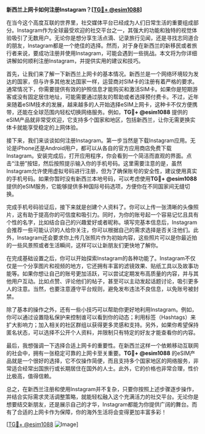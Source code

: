 **新西兰上网卡如何注册Instagram？[[TG💪+ @esim1088](https://t.me/s/esim1088)]**

在当今这个高度互联的世界里，社交媒体平台已经成为人们日常生活的重要组成部分。Instagram作为全球最受欢迎的社交平台之一，其强大的功能和独特的视觉体验吸引了无数用户。无论你是想分享生活点滴、记录旅行见闻，还是寻找志同道合的朋友，Instagram都是一个绝佳的选择。然而，对于身在新西兰的新移民或者旅行者来说，要成功注册并使用Instagram，可能会遇到一些挑战。本文将为你详细讲解如何顺利注册Instagram，并提供实用的建议和技巧。

首先，让我们来了解一下新西兰上网卡的基本情况。新西兰是一个网络环境较为发达的国家，但与许多其他发达国家一样，运营商对SIM卡的注册有着严格的要求。通常情况下，你需要提供有效的护照信息才能购买和激活SIM卡。如果你是短期游客或没有固定居住地址，可能需要通过朋友的帮助或者选择预付费卡。不过，近年来随着eSIM技术的发展，越来越多的人开始选择eSIM上网卡，这种卡不仅方便携带，还能在全球范围内轻松切换网络服务。例如，**TG💪+ @esim1088** 提供的eSIM产品就非常受欢迎，它支持多个国家和地区，包括新西兰，让你无需更换实体卡就能享受稳定的上网体验。

接下来，我们来谈谈如何注册Instagram。第一步当然是下载Instagram应用。无论是iPhone还是Android用户，都可以从各自的官方应用商店免费下载Instagram。安装完成后，打开应用程序，你会看到一个简洁而直观的界面。点击“注册”按钮，然后按照提示输入你的手机号码。这里需要注意的是，虽然Instagram允许使用虚拟号码进行注册，但为了确保账号的安全性，建议使用真实的手机号码。如果你暂时没有新西兰本地号码，可以考虑使用**TG💪+ @esim1088** 提供的eSIM服务，它能够提供多种国际号码选项，方便你在不同国家间无缝切换。

完成手机号码验证后，接下来就是创建个人资料了。你可以上传一张清晰的头像照片，这有助于提高你的可信度和吸引力。同时，为你的账号起一个容易记忆且具有个性的名字，比如结合自己的兴趣爱好或者昵称。填写完基本信息后，Instagram会推荐一些可能认识的人给你关注，你可以根据自己的需求选择是否关注他们。此外，Instagram还会要求你上传几张照片作为初始内容，这些照片可以是你最近拍的一些风景照或者生活瞬间，这样可以让新朋友们更快地了解你。

在完成基础设置之后，你可以开始探索Instagram的各种功能了。Instagram不仅仅是一个分享图片和视频的地方，它还拥有丰富的滤镜效果、贴纸工具以及故事功能等。如果你想让自己的账号更加活跃，可以尝试定期发布高质量的内容，并与其他用户互动。比如点赞、评论他们的帖子，甚至可以主动发起话题讨论，吸引更多人的注意。当然，也要注意遵守平台规则，避免发布违法不良信息，以免账号被封禁。

除了基本的操作之外，还有一些小技巧可以帮助你更好地利用Instagram。例如，你可以通过设置隐私保护来控制谁可以看到你的动态；利用标签（Hashtags）来扩大影响力；加入相关的社区群组以获得更多灵感和支持。另外，如果你希望保持匿名状态，可以选择不公开个人资料，并限制只有特定的好友才能查看你的内容。

最后，我想强调一下选择合适上网卡的重要性。在新西兰这样一个依赖移动互联网的社会中，拥有一张稳定可靠的上网卡至关重要。**TG💪+ @esim1088** 的eSIM产品就是一个很好的选择，它不仅操作简便，而且支持多个国家地区的网络服务，非常适合经常出国旅行或长期居住在国外的人士。此外，它的价格也非常合理，性价比极高，值得信赖。

总之，在新西兰注册和使用Instagram并不复杂，只要你按照上述步骤逐步操作，并结合实际需求灵活调整策略，就能轻松融入这个充满活力的社交平台。无论你是想要结交新朋友，还是展示自己的才华，Instagram都能为你提供广阔的舞台。而有了合适的上网卡作为保障，你的海外生活将会变得更加丰富多彩！

[[TG💪+ @esim1088](https://t.me/s/esim1088) ![Image](https://i.postimg.cc/4NQfJmqS/Snipaste-2025-05-13-00-14-12.png)]